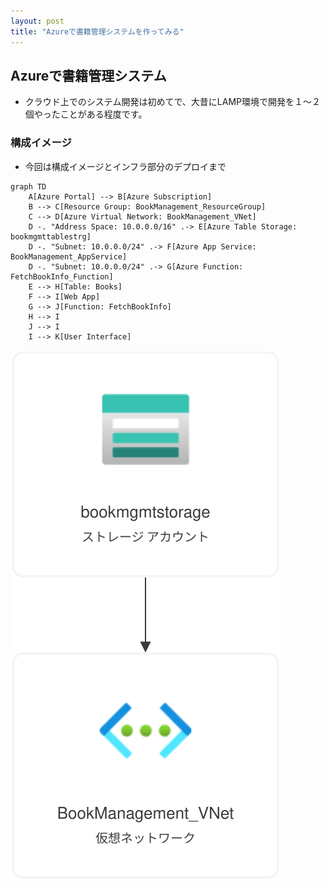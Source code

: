 ```yaml
---
layout: post
title: "Azureで書籍管理システムを作ってみる"
---
```


## Azureで書籍管理システム

- クラウド上でのシステム開発は初めてで、大昔にLAMP環境で開発を１～２個やったことがある程度です。

### 構成イメージ

- 今回は構成イメージとインフラ部分のデプロイまで

```mermaid
graph TD
    A[Azure Portal] --> B[Azure Subscription]
    B --> C[Resource Group: BookManagement_ResourceGroup]
    C --> D[Azure Virtual Network: BookManagement_VNet]
    D -. "Address Space: 10.0.0.0/16" .-> E[Azure Table Storage: bookmgmttablestrg]
    D -. "Subnet: 10.0.0.0/24" .-> F[Azure App Service: BookManagement_AppService]
    D -. "Subnet: 10.0.0.0/24" .-> G[Azure Function: FetchBookInfo_Function]
    E --> H[Table: Books]
    F --> I[Web App]
    G --> J[Function: FetchBookInfo]
    H --> I
    J --> I
    I --> K[User Interface]
```

![リソース ビジュアライザー](BookManagement_ResourceGroup.svg)

